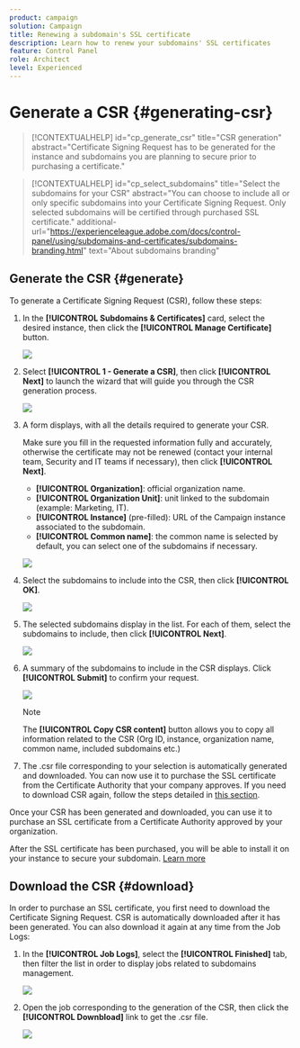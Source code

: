 ```yaml
---
product: campaign
solution: Campaign 
title: Renewing a subdomain's SSL certificate
description: Learn how to renew your subdomains' SSL certificates
feature: Control Panel
role: Architect
level: Experienced
---
```

# Generate a CSR {#generating-csr}

>[!CONTEXTUALHELP]
>id="cp_generate_csr"
>title="CSR generation"
>abstract="Certificate Signing Request has to be generated for the instance and subdomains you are planning to secure prior to purchasing a certificate."

>[!CONTEXTUALHELP]
>id="cp_select_subdomains"
>title="Select the subdomains for your CSR"
>abstract="You can choose to include all or only specific subdomains into your Certificate Signing Request. Only selected subdomains will be certified through purchased SSL certificate."
>additional-url="https://experienceleague.adobe.com/docs/control-panel/using/subdomains-and-certificates/subdomains-branding.html" text="About subdomains branding"

## Generate the CSR {#generate}

To generate a Certificate Signing Request (CSR), follow these steps:

1. In the **[!UICONTROL Subdomains & Certificates]** card, select the desired instance, then click the **[!UICONTROL Manage Certificate]** button.

    ![](assets/renewal1.png)

1. Select **[!UICONTROL 1 - Generate a CSR]**, then click **[!UICONTROL Next]** to launch the wizard that will guide you through the CSR generation process.

    ![](assets/renewal2.png)

1. A form displays, with all the details required to generate your CSR.

    Make sure you fill in the requested information fully and accurately, otherwise the certificate may not be renewed (contact your internal team, Security and IT teams if necessary), then click **[!UICONTROL Next]**.

    * **[!UICONTROL Organization]**: official organization name.
    * **[!UICONTROL Organization Unit]**: unit linked to the subdomain (example: Marketing, IT).
    * **[!UICONTROL Instance]** (pre-filled): URL of the Campaign instance associated to the subdomain.
    * **[!UICONTROL Common name]**: the common name is selected by default, you can select one of the subdomains if necessary.

    ![](assets/renewal3.png)

1. Select the subdomains to include into the CSR, then click **[!UICONTROL OK]**.

    ![](assets/renewal4.png)

1. The selected subdomains display in the list. For each of them, select the subdomains to include, then click **[!UICONTROL Next]**.

    ![](assets/renewal5.png)

1. A summary of the subdomains to include in the CSR displays. Click **[!UICONTROL Submit]** to confirm your request.

    ![](assets/renewal6.png)

    >[!NOTE]
    >
    >The **[!UICONTROL Copy CSR content]** button allows you to copy all information related to the CSR (Org ID, instance, organization name, common name, included subdomains etc.)

1. The .csr file corresponding to your selection is automatically generated and downloaded. You can now use it to purchase the SSL certificate from the Certificate Authority that your company approves. If you need to download CSR again, follow the steps detailed in [this section](#download).

Once your CSR has been generated and downloaded, you can use it to purchase an SSL certificate from a Certificate Authority approved by your organization.

After the SSL certificate has been purchased, you will be able to install it on your instance to secure your subdomain. [Learn more](install-ssl-certificates.md)

## Download the CSR {#download}

In order to purchase an SSL certificate, you first need to download the Certificate Signing Request. CSR is automatically downloaded after it has been generated. You can also download it again at any time from the Job Logs:

1. In the **[!UICONTROL Job Logs]**, select the **[!UICONTROL Finished]** tab, then filter the list in order to display jobs related to subdomains management.

    ![](assets/renewal-download.png)

1. Open the job corresponding to the generation of the CSR, then click the **[!UICONTROL Downbload]** link to get the .csr file.

    ![](assets/renewal-download-button.png)
